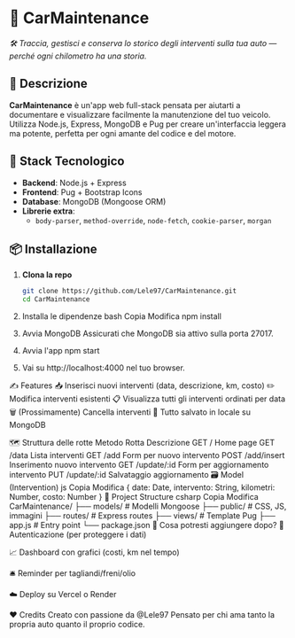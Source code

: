 # 🔧 CarMaintenance

_🛠️ Traccia, gestisci e conserva lo storico degli interventi sulla tua auto — perché ogni chilometro ha una storia._

## 🚀 Descrizione

**CarMaintenance** è un'app web full-stack pensata per aiutarti a documentare e visualizzare facilmente la manutenzione del tuo veicolo. Utilizza Node.js, Express, MongoDB e Pug per creare un'interfaccia leggera ma potente, perfetta per ogni amante del codice e del motore.

## 🧰 Stack Tecnologico

- **Backend**: Node.js + Express  
- **Frontend**: Pug + Bootstrap Icons  
- **Database**: MongoDB (Mongoose ORM)  
- **Librerie extra**:  
  - `body-parser`, `method-override`, `node-fetch`, `cookie-parser`, `morgan`

## 📦 Installazione

1. **Clona la repo**
   ```bash
   git clone https://github.com/Lele97/CarMaintenance.git
   cd CarMaintenance

2. Installa le dipendenze
  bash
  Copia
  Modifica
  npm install

3. Avvia MongoDB Assicurati che MongoDB sia attivo sulla porta 27017.

4. Avvia l'app
  npm start

5. Vai su http://localhost:4000 nel tuo browser.

✍️ Features
  📥 Inserisci nuovi interventi (data, descrizione, km, costo)
  ✏️ Modifica interventi esistenti
  📋 Visualizza tutti gli interventi ordinati per data
  🗑️ (Prossimamente) Cancella interventi
  💾 Tutto salvato in locale su MongoDB

🗺️ Struttura delle rotte
  Metodo	Rotta	Descrizione
  GET	/	Home page
  GET	/data	Lista interventi
  GET	/add	Form per nuovo intervento
  POST	/add/insert	Inserimento nuovo intervento
  GET	/update/:id	Form per aggiornamento intervento
  PUT	/update/:id	Salvataggio aggiornamento
🗃️ Model (Intervention)
js
Copia
Modifica
{
  date: Date,
  intervento: String,
  kilometri: Number,
  costo: Number
}
📁 Project Structure
csharp
Copia
Modifica
CarMaintenance/
├── models/              # Modelli Mongoose
├── public/              # CSS, JS, immagini
├── routes/              # Express routes
├── views/               # Template Pug
├── app.js               # Entry point
└── package.json
🌈 Cosa potresti aggiungere dopo?
🔐 Autenticazione (per proteggere i dati)

📈 Dashboard con grafici (costi, km nel tempo)

🛎️ Reminder per tagliandi/freni/olio

☁️ Deploy su Vercel o Render

❤️ Credits
Creato con passione da @Lele97
Pensato per chi ama tanto la propria auto quanto il proprio codice.
